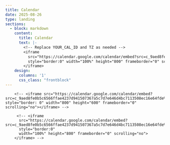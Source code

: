 ```yaml
---
title: Calendar
date: 2025-08-26
type: landing
sections:
  - block: markdown
    content:
      title: Calendar
      text: |-
        <!-- Replace YOUR_CAL_ID and TZ as needed -->
        <iframe
          src="https://calendar.google.com/calendar/embed?src=c_9aed8fe0b5c6566ffae4237d941507367a5c7d7e646d4bc7113508ec16e64fde%40group.calendar.google.com&color=%234285F4&src=c_bebf10a1cabc17c68f05623fb8a79bdb84e3d03a385f92885f91490303ca9ec6%40group.calendar.google.com&color=%23568203&ctz=Asia%2FSeoul&mode=MONTH&showTabs=1&showTitle=0&showPrint=0&showCalendars=0"
          style="border:0" width="100%" height="800" frameborder="0" scrolling="no">
        </iframe>
    design:
      columns: '1'
      css_class: "frontblock"
---
```


        <!-- <iframe src="https://calendar.google.com/calendar/embed?src=c_9aed8fe0b5c6566ffae4237d941507367a5c7d7e646d4bc7113508ec16e64fde%40group.calendar.google.com&ctz=Asia%2FSeoul&color=#4285F4&src=c_bebf10a1cabc17c68f05623fb8a79bdb84e3d03a385f92885f91490303ca9ec6%40group.calendar.google.com&color=#7CB342" style="border: 0" width="800" height="600" frameborder="0" scrolling="no"></iframe> -->

         <!-- <iframe
          src="https://calendar.google.com/calendar/embed?src=c_9aed8fe0b5c6566ffae4237d941507367a5c7d7e646d4bc7113508ec16e64fde%40group.calendar.google.com&color=%234285F4&src=c_bebf10a1cabc17c68f05623fb8a79bdb84e3d03a385f92885f91490303ca9ec6%40group.calendar.google.com&color=%237CB342&ctz=Asia%2FSeoul&showTitle=0&showPrint=0&showCalendars=0"
          style="border:0"
          width="100%" height="800" frameborder="0" scrolling="no">
        </iframe> -->